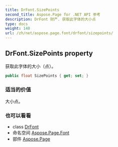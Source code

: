 ```yaml
---
title: DrFont.SizePoints
second_title: Aspose.Page for .NET API 参考
description: DrFont 财产. 获取此字体的大小点
type: docs
weight: 140
url: /zh/net/aspose.page.font/drfont/sizepoints/
---
```

## DrFont.SizePoints property

获取此字体的大小（点）。

```csharp
public float SizePoints { get; set; }
```

### 适当的价值

大小点。

### 也可以看看

* class [DrFont](../)
* 命名空间 [Aspose.Page.Font](../../drfont/)
* 部件 [Aspose.Page](../../../)



